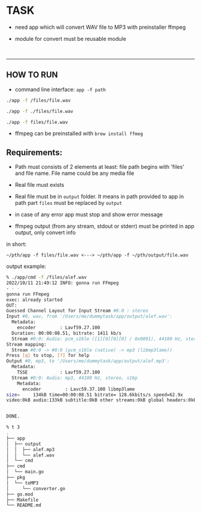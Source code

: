 # TASK

- need app which will convert WAV file to MP3 with preinstaller ffmpeg

- module for convert must be reusable module

<br><hr>

## HOW TO RUN
- command line interface: `app -f path`

```bash
./app -f /files/file.wav
```
```bash
./app -f ./files/file.wav
```
```bash
./app -f files/file.wav
```
- ffmpeg can be preinstalled with `brew install ffmeg`


## Requirements:

- Path must consists of 2 elements at least: file path begins with 'files' and file name. File name could be any media file

- Real file must exists

- Real file must be in `output` folder. It means in path provided to app in path part `files` must be replaced by `output`

- in case of any error app must stop and show error message

- ffmpeg output (from any stream, stdout or stderr) must be printed in app output, only convert info

in short:
```
~/pth/app -f files/file.wav <---> ~/pth/app -f ~/pth/output/file.wav
```

output example:
```bash
% ./app/cmd -f /files/alef.wav
2022/10/11 21:49:12 INFO: gonna run FFmpeg
- - -
gonna run FFmpeg
exec: already started
OUT:
Guessed Channel Layout for Input Stream #0.0 : stereo
Input #0, wav, from '/Users/me/dummytask/app/output/alef.wav':
  Metadata:
    encoder         : Lavf59.27.100
  Duration: 00:00:08.51, bitrate: 1411 kb/s
  Stream #0:0: Audio: pcm_s16le ([1][0][0][0] / 0x0001), 44100 Hz, stereo, s16, 1411 kb/s
Stream mapping:
  Stream #0:0 -> #0:0 (pcm_s16le (native) -> mp3 (libmp3lame))
Press [q] to stop, [?] for help
Output #0, mp3, to '/Users/me/dummytask/app/output/alef.mp3':
  Metadata:
    TSSE            : Lavf59.27.100
  Stream #0:0: Audio: mp3, 44100 Hz, stereo, s16p
    Metadata:
      encoder         : Lavc59.37.100 libmp3lame
size=     134kB time=00:00:08.51 bitrate= 128.6kbits/s speed=62.9x    
video:0kB audio:133kB subtitle:0kB other streams:0kB global headers:0kB muxing overhead: 0.185115%


DONE.
```
```bash
% t 3
.
├── app
│  ├── output
│  │  ├── alef.mp3
│  │  └── alef.wav
│  └── cmd
├── cmd
│  └── main.go
├── pkg
│  └── toMP3
│     └── converter.go
├── go.mod
├── Makefile
└── README.md
```